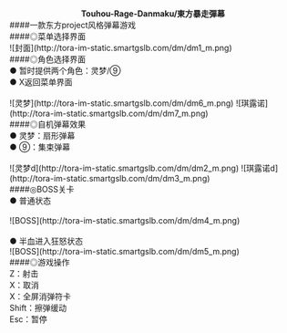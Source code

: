 <div align="center"><b>Touhou-Rage-Danmaku/東方暴走彈幕</b></div>
####一款东方project风格弹幕游戏<br>
####◎菜单选择界面<br>
![封面](http://tora-im-static.smartgslb.com/dm/dm1_m.png)<br>
####◎角色选择界面<br>
● 暂时提供两个角色：灵梦/⑨<br>
● X返回菜单界面<br>
<br>
![灵梦](http://tora-im-static.smartgslb.com/dm/dm6_m.png)  ![琪露诺](http://tora-im-static.smartgslb.com/dm/dm7_m.png)<br>
####◎自机弹幕效果<br>
● 灵梦：扇形弹幕<br>
● ⑨：集束弹幕<br>
<br>
![灵梦d](http://tora-im-static.smartgslb.com/dm/dm2_m.png)  ![琪露诺d](http://tora-im-static.smartgslb.com/dm/dm3_m.png)<br>
####◎BOSS关卡<br>
● 普通状态<br>
<br>
![BOSS](http://tora-im-static.smartgslb.com/dm/dm4_m.png)<br>
<br>
● 半血进入狂怒状态<br>
![BOSS](http://tora-im-static.smartgslb.com/dm/dm5_m.png)<br>
####◎游戏操作<br>
Z：射击<br>
X：取消<br>
X：全屏消弹符卡<br>
Shift：擦弹缓动<br>
Esc：暂停<br>
